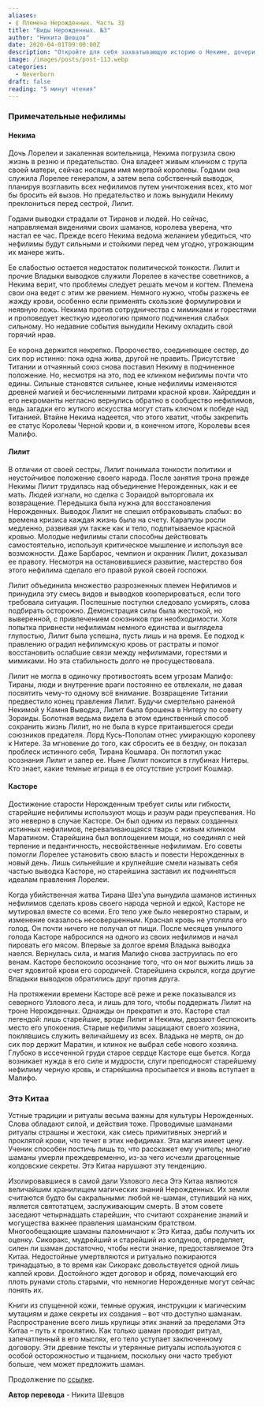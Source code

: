 ```yaml
---
aliases: 
- ⟪ Племена Нерожденных. Часть 3⟫
title: "Виды Нерожденных. №3"
author: "Никита Шевцов"
date: 2020-04-01T09:00:00Z
description: "Откройте для себя захватывающую историю о Некиме, дочери Лорелей и свирепом воине, чья жажда крови и власти ведет ее по пути предательства и кровопролития. Следуйте за ее путешествием, когда она владеет мечом своей матери и планирует возглавить неофитов, уничтожая всех, кто стоит на ее пути. Но поскольку политические интриги и обман угрожают разрушить ее планы, Некима должна научиться сдерживать свою кровожадность хитростью и стратегией."
image: /images/posts/post-113.webp
categories:
  - Neverborn
draft: false
reading: "5 минут чтения"
---
```


### Примечательные нефилимы

#### Некима

Дочь Лорелеи и закаленная воительница, Некима погрузила свою жизнь в резню и предательство. Она владеет живым клинком с трупа своей матери, сейчас носящим имя мертвой королевы. Годами она служила Лорелее генералом, а затем вела собственный выводок, планируя возглавить всех нефилимов путем уничтожения всех, кто мог бы бросить ей вызов. Но предательство и ложь вынудили Некиму преклониться перед сестрой, Лилит.

Годами выводки страдали от Тиранов и людей. Но сейчас, направляемая видениями своих шаманов, королева уверена, что настал ее час. Прежде всего Некима ведома желанием убедиться, что нефилимы будут сильными и стойкими перед чем угодно, угрожающим их манере жить.

Ее слабостью остается недостаток политической тонкости. Лилит и прочие Владыки выводков служили Лорелее в качестве советников, а Некима верит, что проблемы следует решать мечом и когтем. Племена свои она ведет с этим же рвением. Немного нужно, чтобы разжечь ее жажду крови, особенно если применять скользкие формулировки и неявную ложь. Некима против сотрудничества с мимиками и горестями и проповедует жесткую идеологию прямого подчинения слабых сильному. Но недавние события вынудили Некиму охладить свой горячий нрав.

Ее корона держится некрепко. Пророчество, соединяющее сестер, до сих пор истинно: пока одна жива, другой не править. Присутствие Титании и отчаянный союз снова поставил Некиму в подчиненное положение. Но, несмотря на это, под ее клинком нефилимы почти что едины. Сильные становятся сильнее, юные нефилимы изменяются древней магией и бесчисленными литрами красной крови. Хайреддин и его некроманты негласно вернулись обратно в сообщество нефилимов, ведь загадки его жуткого искусства могут стать ключом к победе над Титанией. Втайне Некима надеется, что этого хватит, чтобы закрепить ее статус Королевы Черной крови и, в конечном итоге, Королевы всея Малифо.

#### Лилит

В отличии от своей сестры, Лилит понимала тонкости политики и неустойчивое положение своего народа. После занятия трона прежде Некимы Лилит трудилась над объединение Нерожденных, как и ее мать. Людей изгнали, но сделка с Зораидой выторговала их возвращение. Передышка была нужна для восстановления Нерожденных. Выводок Лилит не спешил отбраковывать слабых: во времена кризиса каждая жизнь была на счету. Карапузы росли медленно, развивая ум также как и тело, подпитываемое красной кровью. Молодые нефилимы стали способны действовать самостоятельно, используя критическое мышление и используя все возможности. Даже Барбарос, чемпион и охранник Лилит, доказывал ее правоту. Несмотря на остановившиеся развитие, мастерство боя этого нефилима сделало его правой рукой своей госпожи.

Лилит объединила множество разрозненных племен Нефилимов и принудила эту смесь видов и выводков кооперироваться, если того требовала ситуация. Поспешные поступки следовало усмирять, слова подбирать осторожно. Демонстрация силы была жестокой, но выверенной, с привлечением союзников при необходимости. Хотя попытка привнести нефилимам немного единства и выглядела глупостью, Лилит была успешна, пусть лишь и на время. Ее подход к правлению оградил нефилимскую кровь от растраты и помог восстановить ослабшие связи между нефилимами, горестями и мимиками. Но эта стабильность долго не просуществовала.

Лилит не могла в одиночку противостоять всем угрозам Малифо: Тираны, люди и внутренние враги постоянно ее отвлекали, не давая посвятить чему-то одному всё внимание. Возвращение Титании предвестило конец правления Лилит. Будучи смертельно раненой Некимой у Камня Выводка, Лилит была брошена в Нитеру по совету Зораиды. Болотная ведьма видела в этом единственный способ сохранить жизнь Лилит, но не была в курсе притаившегося среди союзников предателя. Лорд Кусь-Пополам отнес умирающую королеву к Нитере. За мгновение до того, как сбросить ее в бездну, он показал проблеск истинного себя, Тирана Кошмара. Он поглотил ужас осознания Лилит и запер ее. Ныне Лилит покоится в глубинах Нитеры. Кто знает, какие темные игрища в ее отсутствие устроит Кошмар.

#### Касторе

Достижение старости Нерожденным требует силы или гибкости, старейшие нефилимы используют мощь и разум ради преуспевания. Но это неверно в случае Касторе. Он был одним из первых созданных истинных нефилимов, переваливающаяся тварь с живым клинком Маратином. Старейшина был воплощением мощи, но соединял с ней терпение и педантичность, несвойственные нефилимам. Его советы помогли Лорелее установить свою власть и повести Нерожденных в новый день. Лишь сильнейшие и крупнейшие смели называть себя частью выводка Касторе, но старейшина заставил их подчиняться идеалам правления Лорелеи.

Когда убийственная жатва Тирана Шез’ула вынудила шаманов истинных нефилимов сделать кровь своего народа черной и едкой, Касторе не мутировал вместе со всеми. Его тело уже было невероятно старым, и изменение оказалось несовершенным. Красная кровь не утоляла его голод. Он почти ничего не получал от пищи. После месяцев унылого голода Касторе набросился на одного из своих нефилимов и начал пировать его мясом. Впервые за долгое время Владыка выводка наелся. Вернулась сила, и магия Малифо снова заструилась по его венам. Касторе беспокоило осознание того, что он мог выжить лишь за счет ядовитой крови его сородичей. Старейшина скрылся, когда другие Владыки выводков обратились друг против друга.

На протяжении времени Касторе всё реже и реже показывался из северного Узлового леса, и лишь для того, чтобы поддержать Лилит на троне Нерожденных. Однажды он прекратил и это. Касторе стал легендой: лишь старейшие, вроде Лилит и Некимы, дерзают беспокоить место его упокоения. Старые нефилимы защищают своего хозяина, поклявшись служить величайшему из всех. Владыка не мертв, он до сих пор держит Маратин, и клинок не выбрал себе нового хозяина. Глубоко в иссеченной груди старое сердце Касторе еще бьется. Когда возникает нужда в его силе и мудрости, слуги преподносят старейшему нефилиму черную кровь, и старейшина просыпается и вновь вступает в Малифо.

### Этэ Китаа

Устные традиции и ритуалы весьма важны для культуры Нерожденных. Слова обладают силой, и действия тоже. Проводимые шаманами ритуалы страшны и жестоки, как смесь примитивных энергий и проклятой крови, что течет в этих нефидимах. Эта магия имеет цену. Ученик способен постичь лишь то, что расскажет ему учитель; многие шаманы умерли преждевременно, из-за чего исчезли драгоценные колдовские секреты. Этэ Китаа нарушают эту тенденцию.

Изолировавшиеся в самой дали Узлового леса Этэ Китаа являются величайшим хранилищем магических знаний Нерожденных. Их земли считаются будто бы сакральными: любой не-шаман, ступивший на них, является святотатцем, заслуживающим смерть. В этом совете заседают четырнадцать старейшин, что считают сохранение знаний и могущества важнее правления шаманским братством. Многообещающие шаманы паломничают к Этэ Китаа, дабы получить их оценку. Сикоракс, мудрейший и старейший из колдунов, определяет, силен ли шаман достаточно, чтобы нести знание, предоставляемое Этэ Китаа. Недостойные умертвляются и ритуально пожираются тринадцатью, в то время как Сикоракс довольствуется одной лишь каплей крови. Достойного ждет договор и обряд, помечающий его плоть рунами столь старыми, что немногие Нерожденные могут сейчас понять их.

Книги из спущенной кожи, темные оружия, инструкции к магическим мутациям и даже секреты их создания – вот что доступно шаманам. Распространение всего лишь крупицы этих знаний за пределами Этэ Китаа – путь к проклятию. Как только шаман проводит ритуал, запечатленный в его мыслях, его тело уступает заключенному договору. Эти древние тексты и утерянные ритуалы используются с особой осторожностью и тщанием, поскольку они часто требуют больше, чем может предложить шаман.

Продолжение по [ссылке](http://malifaux.ru/posts/post-114).


**Автор перевода** - Никита Шевцов

